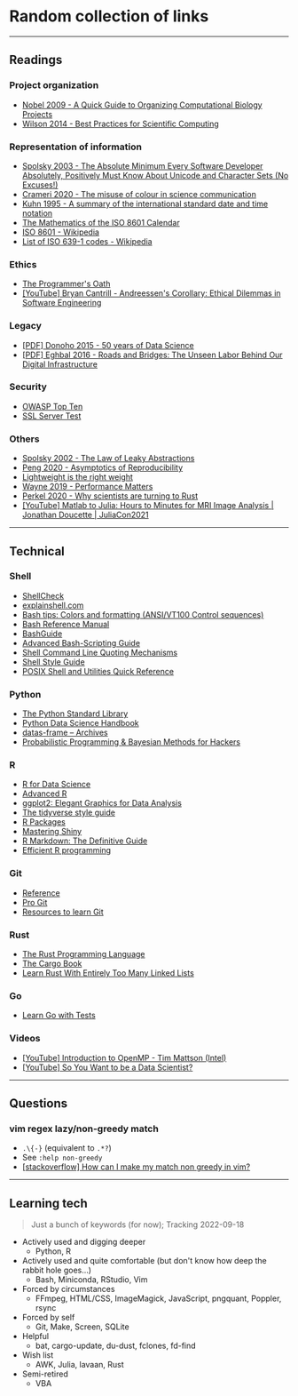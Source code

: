 # Random collection of links

<hr />

## Readings

### Project organization
- [Nobel 2009 - A Quick Guide to Organizing Computational Biology Projects](https://doi.org/10.1371/journal.pcbi.1000424)
- [Wilson 2014 - Best Practices for Scientific Computing](https://doi.org/10.1371/journal.pbio.1001745)

### Representation of information
- [Spolsky 2003 - The Absolute Minimum Every Software Developer Absolutely, Positively Must Know About Unicode and Character Sets (No Excuses!)](https://www.joelonsoftware.com/2003/10/08/the-absolute-minimum-every-software-developer-absolutely-positively-must-know-about-unicode-and-character-sets-no-excuses/)
- [Crameri 2020 - The misuse of colour in science communication](https://www.nature.com/articles/s41467-020-19160-7)
- [Kuhn 1995 - A summary of the international standard date and time notation](https://www.cl.cam.ac.uk/~mgk25/iso-time.html)
- [The Mathematics of the ISO 8601 Calendar](https://webspace.science.uu.nl/~gent0113/calendar/isocalendar.htm)
- [ISO 8601 - Wikipedia](https://en.wikipedia.org/wiki/ISO_8601)
- [List of ISO 639-1 codes - Wikipedia](https://en.wikipedia.org/wiki/List_of_ISO_639-1_codes)

### Ethics
- [The Programmer's Oath](https://blog.cleancoder.com/uncle-bob/2015/11/18/TheProgrammersOath.html)
- [[YouTube] Bryan Cantrill - Andreessen's Corollary: Ethical Dilemmas in Software Engineering](https://www.youtube.com/watch?v=0wtvQZijPzg)

### Legacy
- [[PDF] Donoho 2015 - 50 years of Data Science](https://courses.csail.mit.edu/18.337/2015/docs/50YearsDataScience.pdf)
- [[PDF] Eghbal 2016 - Roads and Bridges: The Unseen Labor Behind Our Digital Infrastructure](https://www.fordfoundation.org/media/2976/roads-and-bridges-the-unseen-labor-behind-our-digital-infrastructure.pdf)

### Security
- [OWASP Top Ten](https://owasp.org/www-project-top-ten/)
- [SSL Server Test](https://www.ssllabs.com/ssltest/)

### Others
- [Spolsky 2002 - The Law of Leaky Abstractions](https://www.joelonsoftware.com/2002/11/11/the-law-of-leaky-abstractions/)
- [Peng 2020 - Asymptotics of Reproducibility](https://simplystatistics.org/2020/04/30/asymptotics-of-reproducibility/)
- [Lightweight is the right weight](http://www.tinyverse.org/)
- [Wayne 2019 - Performance Matters](https://www.hillelwayne.com/post/performance-matters/)
- [Perkel 2020 - Why scientists are turning to Rust](https://www.nature.com/articles/d41586-020-03382-2)
- [[YouTube] Matlab to Julia: Hours to Minutes for MRI Image Analysis | Jonathan Doucette | JuliaCon2021](https://www.youtube.com/watch?v=6OxsK2R5VkA)

<hr />

## Technical

### Shell
- [ShellCheck](https://www.shellcheck.net/)
- [explainshell.com](https://explainshell.com/)
- [Bash tips: Colors and formatting (ANSI/VT100 Control sequences)](https://misc.flogisoft.com/bash/tip_colors_and_formatting)
- [Bash Reference Manual](http://www.gnu.org/savannah-checkouts/gnu/bash/manual/bash.html)
- [BashGuide](http://mywiki.wooledge.org/BashGuide)
- [Advanced Bash-Scripting Guide](http://www6.uniovi.es/LDP/LDP/abs/html/abs-guide.html)
- [Shell Command Line Quoting Mechanisms](http://teaching.idallen.com/cst8207/13w/notes/440_quotes.html)
- [Shell Style Guide](https://google.github.io/styleguide/shellguide.html)
- [POSIX Shell and Utilities Quick Reference](http://shellhaters.org/)

### Python
- [The Python Standard Library](https://docs.python.org/3/library/)
- [Python Data Science Handbook](https://jakevdp.github.io/PythonDataScienceHandbook/)
- [datas-frame – Archives](https://tomaugspurger.github.io/archives.html)
- [Probabilistic Programming & Bayesian Methods for Hackers](http://camdavidsonpilon.github.io/Probabilistic-Programming-and-Bayesian-Methods-for-Hackers/#contents)

### R
- [R for Data Science](https://r4ds.had.co.nz/index.html)
- [Advanced R](https://adv-r.hadley.nz/)
- [ggplot2: Elegant Graphics for Data Analysis](https://ggplot2-book.org/)
- [The tidyverse style guide](https://style.tidyverse.org/)
- [R Packages](https://r-pkgs.org/)
- [Mastering Shiny](https://mastering-shiny.org/)
- [R Markdown: The Definitive Guide](https://bookdown.org/yihui/rmarkdown/)
- [Efficient R programming](https://csgillespie.github.io/efficientR/)

### Git
- [Reference](https://www.git-scm.com/docs)
- [Pro Git](https://git-scm.com/book/en/v2)
- [Resources to learn Git](http://try.github.io/)

### Rust
- [The Rust Programming Language](https://doc.rust-lang.org/book/title-page.html)
- [The Cargo Book](https://doc.rust-lang.org/cargo/index.html)
- [Learn Rust With Entirely Too Many Linked Lists](https://rust-unofficial.github.io/too-many-lists/)

### Go
- [Learn Go with Tests](https://quii.gitbook.io/learn-go-with-tests/)

### Videos
- [[YouTube] Introduction to OpenMP - Tim Mattson (Intel)](https://www.youtube.com/playlist?list=PLLX-Q6B8xqZ8n8bwjGdzBJ25X2utwnoEG)
- [[YouTube] So You Want to be a Data Scientist?](https://www.youtube.com/watch?v=6VO_CTtGlnk)

<hr />

## Questions

### vim regex lazy/non-greedy match

- `.\{-}` (equivalent to `.*?`)
- See `:help non-greedy`
- [[stackoverflow] How can I make my match non greedy in vim?](https://stackoverflow.com/a/1305957)

<hr />

## Learning tech

> Just a bunch of keywords (for now); Tracking 2022-09-18

- Actively used and digging deeper
  - Python, R
- Actively used and quite comfortable (but don't know how deep the rabbit hole goes...)
  - Bash, Miniconda, RStudio, Vim
- Forced by circumstances
  - FFmpeg, HTML/CSS, ImageMagick, JavaScript, pngquant, Poppler, rsync
- Forced by self
  - Git, Make, Screen, SQLite
- Helpful
  - bat, cargo-update, du-dust, fclones, fd-find
- Wish list
  - AWK, Julia, lavaan, Rust
- Semi-retired
  - VBA


